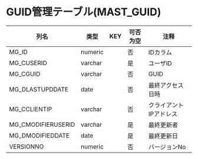 # GUID管理テーブル(MAST_GUID)
| 列名   | 类型   | KEY  | 可否为空 | 注释   |
| ---- | ---- | ---- | ---- | ---- |
|MG_ID|numeric||否|IDカラム|
|MG_CUSERID|varchar||是|ユーザID|
|MG_CGUID|varchar||否|GUID|
|MG_DLASTUPDDATE|date||否|最終アクセス日時|
|MG_CCLIENTIP|varchar||否|クライアントIPアドレス|
|MG_CMODIFIERUSERID|varchar||是|最終更新者|
|MG_DMODIFIEDDATE|date||是|最終更新日|
|VERSIONNO|numeric||否|バージョンNo|
